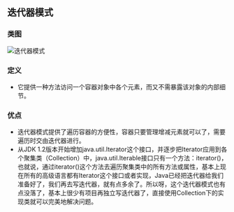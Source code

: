 ## 迭代器模式

### 类图

![迭代器模式](http://image.leeyom.top/blog/20200813195355.png)

### 定义

- 它提供一种方法访问一个容器对象中各个元素，而又不需暴露该对象的内部细节。

### 优点

- 迭代器模式提供了遍历容器的方便性，容器只要管理增减元素就可以了，需要遍历时交由迭代器进行。
- 从JDK 1.2版本开始增加java.util.Iterator这个接口，并逐步把Iterator应用到各个聚集类（Collection）中，java.util.Iterable接口只有一个方法：iterator()，也就说，通过iterator()这个方法去遍历聚集类中的所有方法或属性，基本上现在所有的高级语言都有Iterator这个接口或者实现，Java已经把迭代器给我们准备好了，我们再去写迭代器，就有点多余了。所以呀，这个迭代器模式也有点没落了，基本上很少有项目再独立写迭代器了，直接使用Collection下的实现类就可以完美地解决问题。